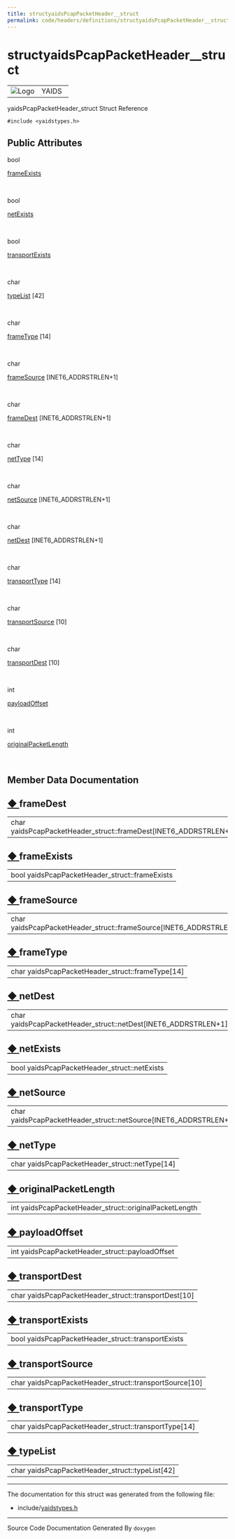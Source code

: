 ```yaml
---
title: structyaidsPcapPacketHeader__struct
permalink: code/headers/definitions/structyaidsPcapPacketHeader__struct
---
```

# structyaidsPcapPacketHeader__struct

<table>
<colgroup>
<col style="width: 50%" />
<col style="width: 50%" />
</colgroup>
<tbody>
<tr class="odd">
<td><img src="/yaids.png" alt="Logo" /></td>
<td><div id="projectname">
YAIDS
</div></td>
</tr>
</tbody>
</table>


yaidsPcapPacketHeader\_struct Struct Reference

`#include <yaidstypes.h>`

<span id="pub-attribs"></span> Public Attributes
------------------------------------------------

bool 

<a href="/code/headers/definitions/structyaidsPcapPacketHeader__struct#a1eb6d3ff0f0b6a17206f3790ac48751e" class="el">frameExists</a>

 

bool 

<a href="/code/headers/definitions/structyaidsPcapPacketHeader__struct#a03a59b5bbd51365fccea371c8f5a6209" class="el">netExists</a>

 

bool 

<a href="/code/headers/definitions/structyaidsPcapPacketHeader__struct#a262ab103da05f97d282fca14c83d7d07" class="el">transportExists</a>

 

char 

<a href="/code/headers/definitions/structyaidsPcapPacketHeader__struct#ace396f150126aef822259d76eae35e70" class="el">typeList</a>
\[42\]

 

char 

<a href="/code/headers/definitions/structyaidsPcapPacketHeader__struct#aea4090f861164b267a547910bc0cacf6" class="el">frameType</a>
\[14\]

 

char 

<a href="/code/headers/definitions/structyaidsPcapPacketHeader__struct#affb9f2b09b4ca1de57f323fffb5ed9da" class="el">frameSource</a>
\[INET6\_ADDRSTRLEN+1\]

 

char 

<a href="/code/headers/definitions/structyaidsPcapPacketHeader__struct#ae45b0bfef86df33de0e7868720634cc0" class="el">frameDest</a>
\[INET6\_ADDRSTRLEN+1\]

 

char 

<a href="/code/headers/definitions/structyaidsPcapPacketHeader__struct#a70d08c50adf6abcfa2d23105177dbae3" class="el">netType</a>
\[14\]

 

char 

<a href="/code/headers/definitions/structyaidsPcapPacketHeader__struct#a9a937a456a0a49f7887ea7a0c65bc919" class="el">netSource</a>
\[INET6\_ADDRSTRLEN+1\]

 

char 

<a href="/code/headers/definitions/structyaidsPcapPacketHeader__struct#ae70ed4e472e51821b92c6e06a9a35330" class="el">netDest</a>
\[INET6\_ADDRSTRLEN+1\]

 

char 

<a href="/code/headers/definitions/structyaidsPcapPacketHeader__struct#ac08d98467749b4e020ef1c5b801a29e9" class="el">transportType</a>
\[14\]

 

char 

<a href="/code/headers/definitions/structyaidsPcapPacketHeader__struct#a9b943ef44889263505df65e7f22d4c6a" class="el">transportSource</a>
\[10\]

 

char 

<a href="/code/headers/definitions/structyaidsPcapPacketHeader__struct#a4f75f0475154379d2489fc549bed78c0" class="el">transportDest</a>
\[10\]

 

int 

<a href="/code/headers/definitions/structyaidsPcapPacketHeader__struct#a5fe9ed31438a004bdc077f226c0b12ae" class="el">payloadOffset</a>

 

int 

<a href="/code/headers/definitions/structyaidsPcapPacketHeader__struct#a725b119e108a7496750cc0029eb70818" class="el">originalPacketLength</a>

 

Member Data Documentation
-------------------------

<span id="ae45b0bfef86df33de0e7868720634cc0"></span>

<span class="permalink">[◆ ](#ae45b0bfef86df33de0e7868720634cc0)</span>frameDest
--------------------------------------------------------------------------------

<table>
<tbody>
<tr class="odd">
<td>char yaidsPcapPacketHeader_struct::frameDest[INET6_ADDRSTRLEN+1]</td>
</tr>
</tbody>
</table>

<span id="a1eb6d3ff0f0b6a17206f3790ac48751e"></span>

<span class="permalink">[◆ ](#a1eb6d3ff0f0b6a17206f3790ac48751e)</span>frameExists
----------------------------------------------------------------------------------

<table>
<tbody>
<tr class="odd">
<td>bool yaidsPcapPacketHeader_struct::frameExists</td>
</tr>
</tbody>
</table>

<span id="affb9f2b09b4ca1de57f323fffb5ed9da"></span>

<span class="permalink">[◆ ](#affb9f2b09b4ca1de57f323fffb5ed9da)</span>frameSource
----------------------------------------------------------------------------------

<table>
<tbody>
<tr class="odd">
<td>char yaidsPcapPacketHeader_struct::frameSource[INET6_ADDRSTRLEN+1]</td>
</tr>
</tbody>
</table>

<span id="aea4090f861164b267a547910bc0cacf6"></span>

<span class="permalink">[◆ ](#aea4090f861164b267a547910bc0cacf6)</span>frameType
--------------------------------------------------------------------------------

<table>
<tbody>
<tr class="odd">
<td>char yaidsPcapPacketHeader_struct::frameType[14]</td>
</tr>
</tbody>
</table>

<span id="ae70ed4e472e51821b92c6e06a9a35330"></span>

<span class="permalink">[◆ ](#ae70ed4e472e51821b92c6e06a9a35330)</span>netDest
------------------------------------------------------------------------------

<table>
<tbody>
<tr class="odd">
<td>char yaidsPcapPacketHeader_struct::netDest[INET6_ADDRSTRLEN+1]</td>
</tr>
</tbody>
</table>

<span id="a03a59b5bbd51365fccea371c8f5a6209"></span>

<span class="permalink">[◆ ](#a03a59b5bbd51365fccea371c8f5a6209)</span>netExists
--------------------------------------------------------------------------------

<table>
<tbody>
<tr class="odd">
<td>bool yaidsPcapPacketHeader_struct::netExists</td>
</tr>
</tbody>
</table>

<span id="a9a937a456a0a49f7887ea7a0c65bc919"></span>

<span class="permalink">[◆ ](#a9a937a456a0a49f7887ea7a0c65bc919)</span>netSource
--------------------------------------------------------------------------------

<table>
<tbody>
<tr class="odd">
<td>char yaidsPcapPacketHeader_struct::netSource[INET6_ADDRSTRLEN+1]</td>
</tr>
</tbody>
</table>

<span id="a70d08c50adf6abcfa2d23105177dbae3"></span>

<span class="permalink">[◆ ](#a70d08c50adf6abcfa2d23105177dbae3)</span>netType
------------------------------------------------------------------------------

<table>
<tbody>
<tr class="odd">
<td>char yaidsPcapPacketHeader_struct::netType[14]</td>
</tr>
</tbody>
</table>

<span id="a725b119e108a7496750cc0029eb70818"></span>

<span class="permalink">[◆ ](#a725b119e108a7496750cc0029eb70818)</span>originalPacketLength
-------------------------------------------------------------------------------------------

<table>
<tbody>
<tr class="odd">
<td>int yaidsPcapPacketHeader_struct::originalPacketLength</td>
</tr>
</tbody>
</table>

<span id="a5fe9ed31438a004bdc077f226c0b12ae"></span>

<span class="permalink">[◆ ](#a5fe9ed31438a004bdc077f226c0b12ae)</span>payloadOffset
------------------------------------------------------------------------------------

<table>
<tbody>
<tr class="odd">
<td>int yaidsPcapPacketHeader_struct::payloadOffset</td>
</tr>
</tbody>
</table>

<span id="a4f75f0475154379d2489fc549bed78c0"></span>

<span class="permalink">[◆ ](#a4f75f0475154379d2489fc549bed78c0)</span>transportDest
------------------------------------------------------------------------------------

<table>
<tbody>
<tr class="odd">
<td>char yaidsPcapPacketHeader_struct::transportDest[10]</td>
</tr>
</tbody>
</table>

<span id="a262ab103da05f97d282fca14c83d7d07"></span>

<span class="permalink">[◆ ](#a262ab103da05f97d282fca14c83d7d07)</span>transportExists
--------------------------------------------------------------------------------------

<table>
<tbody>
<tr class="odd">
<td>bool yaidsPcapPacketHeader_struct::transportExists</td>
</tr>
</tbody>
</table>

<span id="a9b943ef44889263505df65e7f22d4c6a"></span>

<span class="permalink">[◆ ](#a9b943ef44889263505df65e7f22d4c6a)</span>transportSource
--------------------------------------------------------------------------------------

<table>
<tbody>
<tr class="odd">
<td>char yaidsPcapPacketHeader_struct::transportSource[10]</td>
</tr>
</tbody>
</table>

<span id="ac08d98467749b4e020ef1c5b801a29e9"></span>

<span class="permalink">[◆ ](#ac08d98467749b4e020ef1c5b801a29e9)</span>transportType
------------------------------------------------------------------------------------

<table>
<tbody>
<tr class="odd">
<td>char yaidsPcapPacketHeader_struct::transportType[14]</td>
</tr>
</tbody>
</table>

<span id="ace396f150126aef822259d76eae35e70"></span>

<span class="permalink">[◆ ](#ace396f150126aef822259d76eae35e70)</span>typeList
-------------------------------------------------------------------------------

<table>
<tbody>
<tr class="odd">
<td>char yaidsPcapPacketHeader_struct::typeList[42]</td>
</tr>
</tbody>
</table>

------------------------------------------------------------------------

The documentation for this struct was generated from the following file:

-   include/<a href="/code/headers/yaidstypes" class="el">yaidstypes.h</a>

------------------------------------------------------------------------

<span class="small">Source Code Documentation Generated By `doxygen`</span>  
